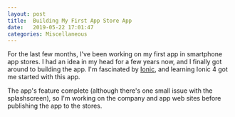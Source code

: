 ```yaml
---
layout: post
title:  Building My First App Store App
date:   2019-05-22 17:01:47
categories: Miscellaneous
---
```

For the last few months, I've been working on my first app in smartphone app stores. I had an idea in my head for a few years now, and I finally got around to building the app. I'm fascinated by [Ionic](https://ionicframework.com/), and learning Ionic 4 got me started with this app.

The app's feature complete (although there's one small issue with the splashscreen), so I'm working on the company and app web sites before publishing the app to the stores.